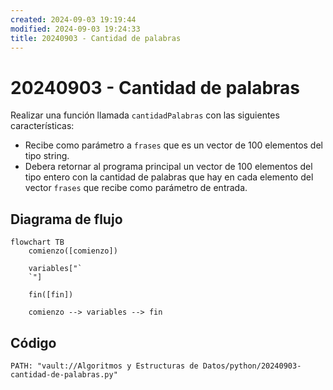 ```yaml
---
created: 2024-09-03 19:19:44
modified: 2024-09-03 19:24:33
title: 20240903 - Cantidad de palabras
---
```


# 20240903 - Cantidad de palabras

Realizar una función llamada `cantidadPalabras` con las siguientes características:

- Recibe como parámetro a `frases` que es un vector de 100 elementos del tipo string.
- Debera retornar al programa principal un vector de 100 elementos del tipo entero con la cantidad de palabras que hay en cada elemento del vector `frases` que recibe como parámetro de entrada.

## Diagrama de flujo

```mermaid
flowchart TB
	comienzo([comienzo])
    
	variables["`
	`"]
    
    fin([fin])
    
	comienzo --> variables --> fin
```

## Código

```embed-python
PATH: "vault://Algoritmos y Estructuras de Datos/python/20240903-cantidad-de-palabras.py"
```

